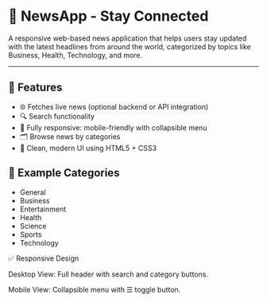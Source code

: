 # 📰 NewsApp - Stay Connected

A responsive web-based news application that helps users stay updated with the latest headlines from around the world, categorized by topics like Business, Health, Technology, and more.

<!-- Optional: add a screenshot image -->

---

## 🚀 Features

- 🌐 Fetches live news (optional backend or API integration)  
- 🔍 Search functionality  
- 📱 Fully responsive: mobile-friendly with collapsible menu  
- 🗂️ Browse news by categories  
- 💅 Clean, modern UI using HTML5 + CSS3  

## 📸 Example Categories

- General
- Business
- Entertainment
- Health
- Science
- Sports
- Technology

✅ Responsive Design

Desktop View: Full header with search and category buttons.

Mobile View: Collapsible menu with ☰ toggle button.